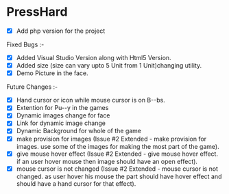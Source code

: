 PressHard
=========
-[x] Add php version for the project

Fixed Bugs :-
- [x] Added Visual Studio Version along with Html5 Version.
- [x] Added size (size can vary upto 5 Unit from 1 Unit)changing utility.
- [x] Demo Picture in the face.

Future Changes :-
- [x] Hand cursor or icon while mouse cursor is on B--bs.
- [x] Extention for Pu--y in the games
- [x] Dynamic images change for face
- [x] Link for dynamic image change
- [x] Dynamic Background for whole of the game
- [x] make provision for images (Issue #2 Extended - make provision for images. use some of the images for making the most part of the game).
- [x] give mouse hover effect (Issue #2 Extended - give mouse hover effect. if an user hover mouse then image should have an open effect).
- [x] mouse cursor is not changed (Issue #2 Extended - mouse cursor is not changed. as user hover his mouse the part should have hover effect and should have a hand cursor for that effect).